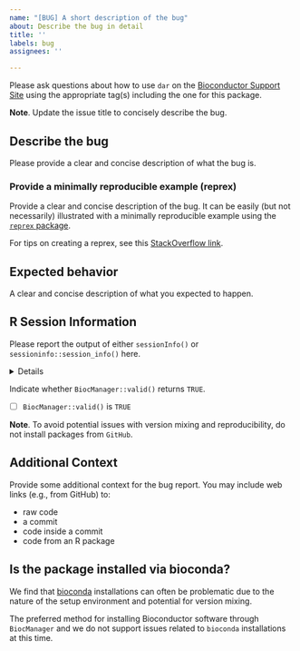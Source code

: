 ```yaml
---
name: "[BUG] A short description of the bug"
about: Describe the bug in detail
title: ''
labels: bug
assignees: ''

---
```


Please ask questions about how to use `dar` on the
[Bioconductor Support Site](https://support.bioconductor.org) using the
appropriate tag(s) including the one for this package.

**Note**. Update the issue title to concisely describe the bug.

## Describe the bug

Please provide a clear and concise description of what the bug is.

### Provide a minimally reproducible example (reprex)

Provide a clear and concise description of the bug. It can be easily (but not
necessarily) illustrated with a minimally reproducible example using the
[`reprex` package](https://reprex.tidyverse.org/articles/learn-reprex.html).

For tips on creating a reprex, see this
[StackOverflow link](https://stackoverflow.com/questions/5963269/how-to-make-a-great-r-reproducible-example).

## Expected behavior

A clear and concise description of what you expected to happen.

## R Session Information

Please report the output of either `sessionInfo()` or
`sessioninfo::session_info()` here.

<details>

```R
options(width = 120)
## insert session info here
# sessioninfo::session_info() ## provides GitHub, pandoc, and other details
# sessionInfo() ## base R function in case you don't want to install sessioninfo
```

</details>

Indicate whether `BiocManager::valid()` returns `TRUE`. 

- [ ] `BiocManager::valid()` is `TRUE`

**Note**. To avoid potential issues with version mixing and reproducibility, do
not install packages from `GitHub`.

## Additional Context

Provide some additional context for the bug report. You may include web links
(e.g., from GitHub) to:

* raw code
* a commit
* code inside a commit
* code from an R package

## Is the package installed via bioconda? 

We find that [bioconda](https://bioconda.github.io/) installations can often be
problematic due to the nature of the setup environment and potential for version
mixing.

The preferred method for installing Bioconductor software through `BiocManager`
and we do not support issues related to `bioconda` installations at this time.

